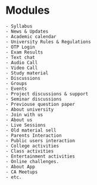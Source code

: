 # Modules
    - Syllabus
    - News & Updates
    - Academic calendar
    - University Rules & Regulations
    - OTP Login
    - Exam Results
    - Text chat
    - Audio Call
    - Video Call
    - Study material
    - Discussions
    - Groups
    - Events
    - Project discussions & support
    - Seminar discussions
    - Previouse question paper
    - About university
    - Join with us
    - About us
    - Live Sessions
    - Old material sell
    - Parents Interaction
    - Public users interaction
    - College activities
    - Class activities
    - Entertainment activities
    - Online challenges.
    - About App
    - CA Meetups
    - etc.

